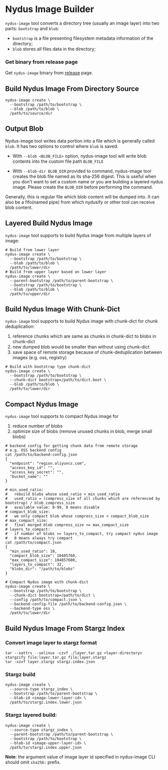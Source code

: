 # Nydus Image Builder

`nydus-image` tool converts a directory tree (usually an image layer) into two parts: `bootstrap` and `blob`:

- `bootstrap` is a file presenting filesystem metadata information of the directory;
- `blob` stores all files data in the directory;

### Get binary from release page

Get `nydus-image` binary from [release](https://github.com/dragonflyoss/image-service/releases/latest) page.

## Build Nydus Image From Directory Source

```shell
nydus-image create \
  --bootstrap /path/to/bootstrap \
  --blob /path/to/blob \
  /path/to/source/dir
```

## Output Blob

Nydus-image tool writes data portion into a file which is generally called `blob`. It has two options to control where `blob` is saved.

- With `--blob <BLOB_FILE>` option, nydus-image tool will write blob contents into the custom file path `BLOB_FILE`

- With `--blob-dir BLOB_DIR` provided to command, nydus-image tool creates the blob file named as its sha-256 digest. This is useful when you don't want to set a custom name or you are building a layered nydus image. Please create the `BLOB_DIR` before performing the command.

Generally, this is regular file which blob content will be dumped into. It can also be a fifo(named pipe) from which nydusify or other tool can receive blob content.

## Layered Build Nydus Image

`nydus-image` tool supports to build Nydus image from multiple layers of image:

```shell
# Build from lower layer
nydus-image create \
  --bootstrap /path/to/bootstrap \
  --blob /path/to/blob \
  /path/to/lower/dir
# Build from upper layer based on lower layer
nydus-image create \
  --parent-bootstrap /path/to/parent-bootstrap \
  --bootstrap /path/to/bootstrap \
  --blob /path/to/blob \
  /path/to/upper/dir
```

## Build Nydus Image With Chunk-Dict
`nydus-image` tool supports to build Nydus image with chunk-dict for chunk deduplication:
1. reference chunks which are same as chunks in chunk-dict to blobs in chunk-dict
2. new dumped blob would be smaller than without using chunk-dict
3. save space of remote storage because of chunk-deduplication between images (e.g. oss, registry)
```shell
# Build with bootstrap type chunk-dict
nydus-image create \
  --bootstrap /path/to/bootstrap \
  --chunk-dict bootstrap=/path/to/dict.boot \
  --blob /path/to/blob \
  /path/to/lower/dir
```

## Compact Nydus Image
`nydus-image` tool supports to compact Nydus image for
1. reduce number of blobs
2. optimize size of blobs (remove unused chunks in blob, merge small blobs)
```shell
# backend config for getting chunk data from remote storage
# e.g. OSS backend config
cat /path/to/backend-config.json
{
  "endpoint": "region.aliyuncs.com",
  "access_key_id": "",
  "access_key_secret": "",
  "bucket_name": ""
}

# min_used_ratio:
#   rebuild blobs whose used_ratio < min_used_ratio
#   used_ratio = (compress_size of all chunks which are referenced by bootstrap) / blob_compress_size
#   available value: 0-99, 0 means disable
# compact_blob_size:
#   we only compact blob whose compress_size < compact_blob_size
# max_compact_size:
#   final merged blob compress_size <= max_compact_size
# layers_to_compact:
#   if number of blobs >= layers_to_compact, try compact nydus image
#   0 means always try compact
cat /path/to/compact.json
{
  "min_used_ratio": 10,
  "compact_blob_size": 10485760,
  "max_compact_size": 104857600,
  "layers_to_compact": 32,
  "blobs_dir": "/path/to/blobs"
}

# Compact Nydus image with chunk-dict
nydus-image create \
  --bootstrap /path/to/bootstrap \
  --chunk-dict bootstrap=/path/to/dict \
  --config /path/to/compact.json \
  --backend-config-file /path/to/backend-config.json \
  --backend-type oss \
  /path/to/lower/dir
```

## Build Nydus Image From Stargz Index

### Convert image layer to stargz format

```shell
tar --xattrs --selinux -czvf ./layer.tar.gz <layer-directory>
stargzify file:layer.tar.gz file:layer.stargz
tar -xzvf layer.stargz stargz.index.json
```

### Stargz build

```shell
nydus-image create \
  --source-type stargz_index \
  --bootstrap /path/to/parent-bootstrap \
  --blob-id <image-lower-layer-id> \
  /path/to/stargz.index.lower.json
```

### Stargz layered build:

```shell
nydus-image create \
  --source-type stargz_index \
  --parent-bootstrap /path/to/parent-bootstrap \
  --bootstrap /path/to/bootstrap \
  --blob-id <image-upper-layer-id> \
  /path/to/stargz.index.upper.json
```

**Note**: the argument value of image layer id specified in nydus-image CLI should omit `sha256:` prefix.
